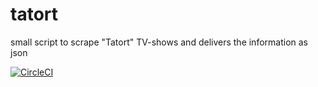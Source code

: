 # tatort
small script to scrape "Tatort" TV-shows and delivers the information as json

[![CircleCI](https://circleci.com/gh/faulander/tatort/tree/master.svg?style=svg)](https://circleci.com/gh/faulander/tatort/tree/master)
